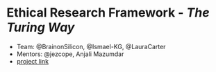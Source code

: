 # Ethical Research Framework - _The Turing Way_

- Team: @BrainonSilicon, @Ismael-KG, @LauraCarter
- Mentors: @jezcope, Anjali Mazumdar
- [project link](./ethical-research-framework)

<ADD DETAILS HERE>
